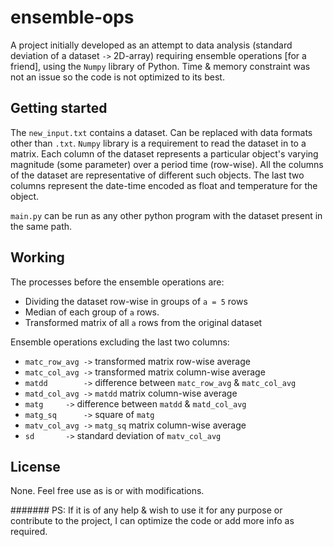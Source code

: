 # ensemble-ops

A project initially developed as an attempt to data analysis (standard deviation of a dataset `->` 2D-array) requiring ensemble operations [for a friend], using the `Numpy` library of Python. Time & memory constraint was not an issue so the code is not optimized to its best.

## Getting started
The `new_input.txt` contains a dataset. Can be replaced with data formats other than `.txt`. `Numpy` library is a requirement to read the dataset in to a matrix.
Each column of the dataset represents a particular object's varying magnitude (some parameter) over a period time (row-wise). All the columns of the dataset are representative of different such objects. The last two columns represent the date-time encoded as float and temperature for the object.

`main.py` can be run as any other python program with the dataset present in the same path.

## Working
The processes before the ensemble operations are:
 * Dividing the dataset row-wise in groups of `a = 5` rows
 * Median of each group of `a` rows.
 * Transformed matrix of all `a` rows from the original dataset
	
Ensemble operations excluding the last two columns:
 * `matc_row_avg ->` transformed matrix row-wise average
 * `matc_col_avg ->` transformed matrix column-wise average
 * `matdd        ->` difference between `matc_row_avg` & `matc_col_avg` 
 * `matd_col_avg ->` `matdd` matrix column-wise average
 * `matg 	 ->` difference between `matdd` & `matd_col_avg`
 * `matg_sq 	 ->` square of `matg`
 * `matv_col_avg ->` `matg_sq` matrix column-wise average
 * `sd 		 ->` standard deviation of `matv_col_avg` 

## License
None. Feel free use as is or with modifications. 

####### PS: If it is of any help & wish to use it for any purpose or contribute to the project, I can optimize the code or add more info as required. 
